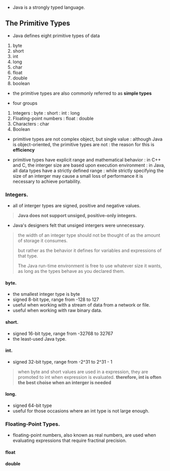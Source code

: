 - Java is a strongly typed language.

## The Primitive Types
- Java defines eight primitive types of data
1. byte
2. short
3. int 
4. long
5. char
6. float
7. double
8. boolean
- the primitive types are also commonly referred to as **simple types**

- four groups
1. Integers
   : byte
   : short
   : int
   : long
2. Floating-point numbers
   : float
   : double
3. Characters
   : char
4. Boolean

- primitive types are not complex object, but single value
  : although Java is object-oriented, the primitive types are not
  : the reason for this is **efficiency**

- primitive types have explicit range and mathematical behavior
  : in C++ and C, the interger size are based upon execution environment
  : in Java, all data types have a strictly defined range
  : while strictly specifying the size of an interger may cause a small loss of performance
    it is necessary to achieve portability.

### Integers.

- all of interger types are signed, positive and negative values.
> **Java does not support unsiged, positive-only integers.**
- Java's designers felt that unsiged intergers were unnecessary.

> the width of an integer type should not be thought of as the amount of storage it consumes.
> 
> but rather as the behavior it defines for variables and expressions of that type.
> 
> The Java run-time environment is free to use whatever size it wants, as long as the types behave as you declared them.

#### byte.
- the smallest integer type is byte
- signed 8-bit type, range from -128 to 127
- useful when working with a stream of data from a network or file.
- useful when working with raw binary data.

#### short.
- signed 16-bit type, range from -32768 to 32767
- the least-used Java type.

#### int.
- signed 32-bit type, range from -2^31 to 2^31 - 1
> when byte and short values are used in a expression, they are promoted to int when expression is evaluated.
> **therefore, int is often the best choise when an interger is needed**

#### long.
- signed 64-bit type
- useful for those occasions where an int type is not large enough.

### Floating-Point Types.

- floating-point numbers, also known as real numbers, are used when evaluating expressions that require fractinal precision.

#### float

#### double
